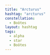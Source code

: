 ```yaml
---
title: "Arcturus"
hashtag: "arcturus"
constellation:
  - Boötes
layout: hashtag
tags:
  - alpha
  - star
  - Boötes
---
```


